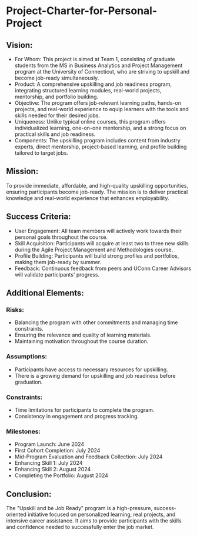 # Project-Charter-for-Personal-Project

## Vision:

* For Whom: This project is aimed at Team 1, consisting of graduate students from the MS in Business Analytics and Project Management program at the University of Connecticut, who are striving to upskill and become job-ready simultaneously.
* Product: A comprehensive upskilling and job readiness program, integrating structured learning modules, real-world projects, mentorship, and portfolio building.
* Objective: The program offers job-relevant learning paths, hands-on projects, and real-world experience to equip learners with the tools and skills needed for their desired jobs.
* Uniqueness: Unlike typical online courses, this program offers individualized learning, one-on-one mentorship, and a strong focus on practical skills and job readiness.
* Components: The upskilling program includes content from industry experts, direct mentorship, project-based learning, and profile building tailored to target jobs.

## Mission:

To provide immediate, affordable, and high-quality upskilling opportunities, ensuring participants become job-ready. The mission is to deliver practical knowledge and real-world experience that enhances employability.

## Success Criteria:

* User Engagement: All team members will actively work towards their personal goals throughout the course.
* Skill Acquisition: Participants will acquire at least two to three new skills during the Agile Project Management and Methodologies course.
* Profile Building: Participants will build strong profiles and portfolios, making them job-ready by summer.
* Feedback: Continuous feedback from peers and UConn Career Advisors will validate participants' progress.

## Additional Elements:

### Risks:
* Balancing the program with other commitments and managing time constraints.
* Ensuring the relevance and quality of learning materials.
* Maintaining motivation throughout the course duration.

### Assumptions:
* Participants have access to necessary resources for upskilling.
* There is a growing demand for upskilling and job readiness before graduation.

### Constraints:
* Time limitations for participants to complete the program.
* Consistency in engagement and progress tracking.

### Milestones:
* Program Launch: June 2024
* First Cohort Completion: July 2024
* Mid-Program Evaluation and Feedback Collection: July 2024
* Enhancing Skill 1: July 2024
* Enhancing Skill 2: August 2024
* Completing the Portfolio: August 2024

## Conclusion:

The "Upskill and be Job Ready" program is a high-pressure, success-oriented initiative focused on personalized learning, real projects, and intensive career assistance. It aims to provide participants with the skills and confidence needed to successfully enter the job market.
